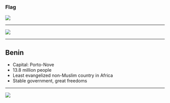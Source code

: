 ### Flag

![](https://upload.wikimedia.org/wikipedia/commons/0/0a/Flag_of_Benin.svg)

---

![](https://upload.wikimedia.org/wikipedia/commons/0/01/Benin_%28orthographic_projection_with_inset%29.svg)

---

## Benin

-   Capital: Porto-Nove
-   13.8 million people
-   Least evangelized non-Muslim country in Africa
-   Stable government, great freedoms

---

![](https://player.vimeo.com/video/41430341)
